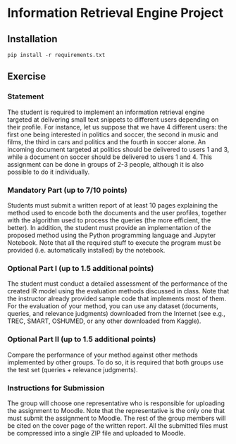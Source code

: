 # Information Retrieval Engine Project

## Installation 


```code
pip install -r requirements.txt
```

## Exercise 
### Statement

The student is required to implement an information retrieval engine targeted at delivering small text snippets to different users depending on their profile. For instance, let us suppose that we have 4 different users: the first one being interested in politics and soccer, the second in music and films, the third in cars and politics and the fourth in soccer alone. An incoming document targeted at politics should be delivered to users 1 and 3, while a document on soccer should be delivered to users 1 and 4. This assignment can be done in groups of 2-3 people, although it is also possible to do it individually.

### Mandatory Part (up to 7/10 points)

Students must submit a written report of at least 10 pages explaining the method used to encode both the documents and the user profiles, together with the algorithm used to process the queries (the more efficient, the better). In addition, the student must provide an implementation of the proposed method using the Python programming language and Jupyter Notebook. Note that all the required stuff to execute the program must be provided (i.e. automatically installed) by the notebook.

### Optional Part I (up to 1.5 additional points)

The student must conduct a detailed assessment of the performance of the created IR model using the evaluation methods discussed in class. Note that the instructor already provided sample code that implements most of them. For the evaluation of your method, you can use any dataset (documents, queries, and relevance judgments) downloaded from the Internet (see e.g., TREC, SMART, OSHUMED, or any other downloaded from Kaggle).

### Optional Part II (up to 1.5 additional points)

Compare the performance of your method against other methods implemented by other groups. To do so, it is required that both groups use the test set (queries + relevance judgments).

### Instructions for Submission

The group will choose one representative who is responsible for uploading the assignment to Moodle. Note that the representative is the only one that must submit the assignment to Moodle. The rest of the group members will be cited on the cover page of the written report. All the submitted files must be compressed into a single ZIP file and uploaded to Moodle.


